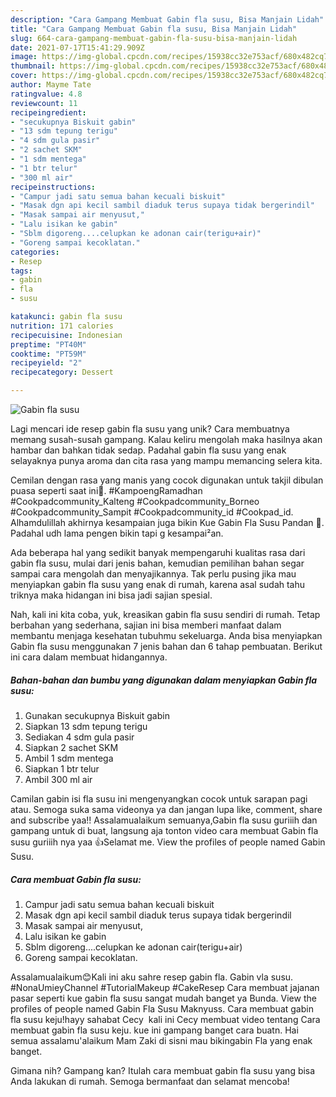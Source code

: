 ```yaml
---
description: "Cara Gampang Membuat Gabin fla susu, Bisa Manjain Lidah"
title: "Cara Gampang Membuat Gabin fla susu, Bisa Manjain Lidah"
slug: 664-cara-gampang-membuat-gabin-fla-susu-bisa-manjain-lidah
date: 2021-07-17T15:41:29.909Z
image: https://img-global.cpcdn.com/recipes/15938cc32e753acf/680x482cq70/gabin-fla-susu-foto-resep-utama.jpg
thumbnail: https://img-global.cpcdn.com/recipes/15938cc32e753acf/680x482cq70/gabin-fla-susu-foto-resep-utama.jpg
cover: https://img-global.cpcdn.com/recipes/15938cc32e753acf/680x482cq70/gabin-fla-susu-foto-resep-utama.jpg
author: Mayme Tate
ratingvalue: 4.8
reviewcount: 11
recipeingredient:
- "secukupnya Biskuit gabin"
- "13 sdm tepung terigu"
- "4 sdm gula pasir"
- "2 sachet SKM"
- "1 sdm mentega"
- "1 btr telur"
- "300 ml air"
recipeinstructions:
- "Campur jadi satu semua bahan kecuali biskuit"
- "Masak dgn api kecil sambil diaduk terus supaya tidak bergerindil"
- "Masak sampai air menyusut,"
- "Lalu isikan ke gabin"
- "Sblm digoreng....celupkan ke adonan cair(terigu+air)"
- "Goreng sampai kecoklatan."
categories:
- Resep
tags:
- gabin
- fla
- susu

katakunci: gabin fla susu 
nutrition: 171 calories
recipecuisine: Indonesian
preptime: "PT40M"
cooktime: "PT59M"
recipeyield: "2"
recipecategory: Dessert

---
```



![Gabin fla susu](https://img-global.cpcdn.com/recipes/15938cc32e753acf/680x482cq70/gabin-fla-susu-foto-resep-utama.jpg)

Lagi mencari ide resep gabin fla susu yang unik? Cara membuatnya memang susah-susah gampang. Kalau keliru mengolah maka hasilnya akan hambar dan bahkan tidak sedap. Padahal gabin fla susu yang enak selayaknya punya aroma dan cita rasa yang mampu memancing selera kita.

Cemilan dengan rasa yang manis yang cocok digunakan untuk takjil dibulan puasa seperti saat ini🥰. #KampoengRamadhan #Cookpadcommunity_Kalteng #Cookpadcommunity_Borneo #Cookpadcommunity_Sampit #Cookpadcommunity_id #Cookpad_id. Alhamdulillah akhirnya kesampaian juga bikin Kue Gabin Fla Susu Pandan 🤗. Padahal udh lama pengen bikin tapi g kesampai²an.

Ada beberapa hal yang sedikit banyak mempengaruhi kualitas rasa dari gabin fla susu, mulai dari jenis bahan, kemudian pemilihan bahan segar sampai cara mengolah dan menyajikannya. Tak perlu pusing jika mau menyiapkan gabin fla susu yang enak di rumah, karena asal sudah tahu triknya maka hidangan ini bisa jadi sajian spesial.


Nah, kali ini kita coba, yuk, kreasikan gabin fla susu sendiri di rumah. Tetap berbahan yang sederhana, sajian ini bisa memberi manfaat dalam membantu menjaga kesehatan tubuhmu sekeluarga. Anda bisa menyiapkan Gabin fla susu menggunakan 7 jenis bahan dan 6 tahap pembuatan. Berikut ini cara dalam membuat hidangannya.

<!--inarticleads1-->

##### Bahan-bahan dan bumbu yang digunakan dalam menyiapkan Gabin fla susu:

1. Gunakan secukupnya Biskuit gabin
1. Siapkan 13 sdm tepung terigu
1. Sediakan 4 sdm gula pasir
1. Siapkan 2 sachet SKM
1. Ambil 1 sdm mentega
1. Siapkan 1 btr telur
1. Ambil 300 ml air


Camilan gabin isi fla susu ini mengenyangkan cocok untuk sarapan pagi atau. Semoga suka sama videonya ya dan jangan lupa like, comment, share and subscribe yaa!! Assalamualaikum semuanya,Gabin fla susu guriiih dan gampang untuk di buat, langsung aja tonton video cara membuat Gabin fla susu guriiih nya yaa 👍Selamat me. View the profiles of people named Gabin Susu. 

<!--inarticleads2-->

##### Cara membuat Gabin fla susu:

1. Campur jadi satu semua bahan kecuali biskuit
1. Masak dgn api kecil sambil diaduk terus supaya tidak bergerindil
1. Masak sampai air menyusut,
1. Lalu isikan ke gabin
1. Sblm digoreng....celupkan ke adonan cair(terigu+air)
1. Goreng sampai kecoklatan.


Assalamualaikum😊Kali ini aku sahre resep gabin fla. Gabin vla susu. #NonaUmieyChannel #TutorialMakeup #CakeResep Cara membuat jajanan pasar seperti kue gabin fla susu sangat mudah banget ya Bunda. View the profiles of people named Gabin Fla Susu Maknyuss. Cara membuat gabin fla susu keju!hayy sahabat Cecy ️ kali ini Cecy membuat video tentang Cara membuat gabin fla susu keju. kue ini gampang banget cara buatn. Hai semua assalamu&#39;alaikum Mam Zaki di sisni mau bikingabin Fla yang enak banget. 

Gimana nih? Gampang kan? Itulah cara membuat gabin fla susu yang bisa Anda lakukan di rumah. Semoga bermanfaat dan selamat mencoba!
